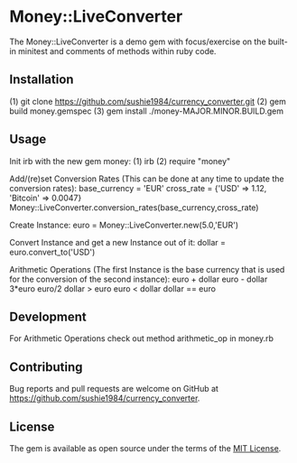 # Money::LiveConverter

The Money::LiveConverter is a demo gem with focus/exercise on the built-in minitest and comments of methods within ruby code.

## Installation

(1) git clone https://github.com/sushie1984/currency_converter.git
(2) gem build money.gemspec
(3) gem install ./money-MAJOR.MINOR.BUILD.gem

## Usage
Init irb with the new gem money:
(1) irb
(2) require "money"

Add/(re)set Conversion Rates (This can be done at any time to update the conversion rates):
 base_currency = 'EUR'
 cross_rate = {'USD' => 1.12, 'Bitcoin' => 0.0047}
 Money::LiveConverter.conversion_rates(base_currency,cross_rate)

Create Instance:
 euro = Money::LiveConverter.new(5.0,'EUR')

Convert Instance and get a new Instance out of it:
 dollar = euro.convert_to('USD')

Arithmetic Operations (The first Instance is the base currency that is used for the conversion of the second instance):
 euro + dollar
 euro - dollar
 3*euro
 euro/2
 dollar > euro
 euro < dollar
 dollar == euro
 
## Development

For Arithmetic Operations check out method arithmetic_op in money.rb

## Contributing

Bug reports and pull requests are welcome on GitHub at https://github.com/sushie1984/currency_converter.

## License
The gem is available as open source under the terms of the [MIT License](http://opensource.org/licenses/MIT).

